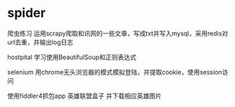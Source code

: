 # spider
爬虫练习
运用scrapy爬取和讯网的一些文章，写成txt并写入mysql，采用redis对url去重，并输出log日志

hostpital 学习使用BeautifulSoup和正则表达式

selenium 用chrome无头浏览器的模式模拟登陆，并提取cookie，使用session访问

使用fiddler4抓包app 英雄联盟盒子 并下载相应英雄图片
